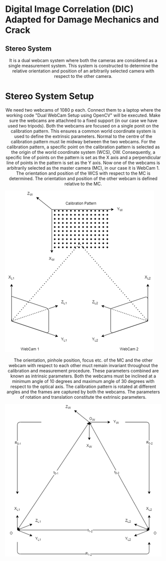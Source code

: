 # Digital Image Correlation (DIC) Adapted for Damage Mechanics and Crack

## Stereo System
<p align="center">
It is a dual webcam system where both the cameras are considered as a single measurement system. This system is constructed to determine the relative orientation and position of an arbitrarily selected camera with respect to the other camera.
</p>

# Stereo System Setup
<p align="center">
We need two webcams of 1080 p each. Connect them to a laptop where the working code "Dual WebCam Setup using OpenCV" will be executed. Make sure the webcams are attachned to a fixed support (in our case we have used two tripods). Both the webcams are focused on a single ponit on the calibration pattern. This ensures a common world coordinate system is used to define the extrinsic parameters. Normal to the centre of the calibration pattern must lie midway between the two webcams. For the calibration pattern, a specific point on the calibration pattern is selected as the origin of the world coordinate system (WCS), OW. Consequently, a specific line of points on the pattern is set as the X axis and a perpendicular line of points in the pattern is set as the Y axis. Now one of the webcams is arbitrarily selected as the master camera (MC), in our case it is WebCam 1. The orientation and position of the WCS with respect to the MC is determined. The orientation and position of the other webcam is defined relative to the MC.
</p>

![Focus of WebCams](https://github.com/stochasticmaterialism/Digital-Image-Correlation-DIC-/blob/main/Images/Focus%20of%20WebCams.png?raw=true)  

<p align="center">
The orientation, pinhole position, focus etc. of the MC and the other webcam with respect to each other muct remain invariant throughout the calibration and measurement procedure. These parameters combined are known as intrinsic parameters. Both the webcams must be inclined at a minimum angle of 10 degrees and maximum angle of 30 degrees with respect to the optical axis. The calibration pattern is rotated at different angles and the frames are captured by both the webcams. The parameters of rotation and translation constitute the extrinsic parameters.
</p>

![Extrinsic Parameters](https://github.com/stochasticmaterialism/Digital-Image-Correlation-DIC-/blob/main/Images/Extrinsic%20Parameters.png?raw=true)
